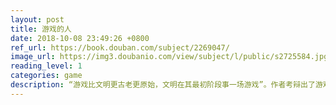 ```yaml
---
layout: post
title: 游戏的人
date: 2018-10-08 23:49:26 +0800
ref_url: https://book.douban.com/subject/2269047/
image_url: https://img3.doubanio.com/view/subject/l/public/s2725584.jpg
reading_level: 1
categories: game
description: “游戏比文明更古老更原始，文明在其最初阶段事一场游戏”。作者考辩出了游戏在人类进化和文化发展中的重要作用，指出游戏是文化本质的，固有的，不可或缺的，决非偶然的成分。 ---- 姚晓光
---
```

